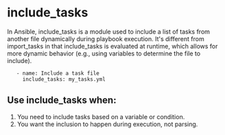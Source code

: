 # include_tasks

In Ansible, include_tasks is a module used to include a list of tasks from another file dynamically during playbook execution. It's different from import_tasks in that include_tasks is evaluated at runtime, which allows for more dynamic behavior (e.g., using variables to determine the file to include).

```
   - name: Include a task file
     include_tasks: my_tasks.yml
```


Use include_tasks when:
-------------------------
1. You need to include tasks based on a variable or condition.
2. You want the inclusion to happen during execution, not parsing.


